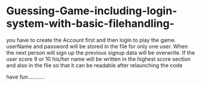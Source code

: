 # Guessing-Game-including-login-system-with-basic-filehandling-

you have to create the Account first and then login to play the game.
userName and password will be stored in the file for only one user.
When the next person will sign up the previous signup data will be overwrite.
If the user score 9 or 10 his/her name will be written in the highest score section
and also in the file so that it can be readable after relaunching the code

have fun...........
